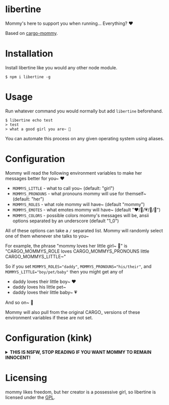 # libertine

Mommy's here to support you when running... Everything? ❤️

Based on [cargo-mommy](https://github.com/Gankra/cargo-mommy).

# Installation

Install libertine like you would any other node module.

```text
$ npm i libertine -g
```

# Usage

Run whatever command you would normally but add `libertine` beforehand.

```text
$ libertine echo test
> test
> what a good girl you are~ 💞 
```

You can automate this process on any given operating system using aliases.

# Configuration

Mommy will read the following environment variables to make her messages better for you~ ❤️

* `MOMMYS_LITTLE` - what to call you~ (default: "girl")
* `MOMMYS_PRONOUNS` - what pronouns mommy will use for themself~ (default: "her")
* `MOMMYS_ROLES` - what role mommy will have~ (default "mommy")
* `MOMMYS_EMOTES` - what emotes mommy will have~ (default "❤️/💖/💗/💓/💞")
* `MOMMYS_COLORS` - possible colors mommy's messages will be, ansii options separated by an underscore (default "1_0")

All of these options can take a `/` separated list. Mommy will randomly select one of them whenever she talks to you~

For example, the phrase "mommy loves her little girl~ 💞" is "CARGO_MOMMYS_ROLE loves CARGO_MOMMYS_PRONOUNS little CARGO_MOMMYS_LITTLE~"

So if you set `MOMMYS_ROLES="daddy"`, `MOMMYS_PRONOUNS="his/their"`, and `MOMMYS_LITTLE="boy/pet/baby"` then you might get any of

* daddy loves their little boy~ ❤️
* daddy loves his little pet~
* daddy loves their little baby~ 💗

And so on~ 💓

Mommy will also pull from the original CARGO_ versions of these environment variables if these are not set.

# Configuration (kink)

<details>

<summary>
<b>THIS IS NSFW, STOP READING IF YOU WANT MOMMY TO REMAIN INNOCENT!</b>
</summary>

...

...

Good pet~ ❤️

All of mommy's NSFW content is hidden behind MOMMYS_MOODS, where "thirsty" is heavy teasing/flirting and "yikes" is full harsh dommy mommy kink~

You can enable "true mommy chaos mode" by setting `MOMMYS_MOODS="chill/thirsty/yikes"`, making mommy oscillate wildly between light positive affirmation and trying to break you in half~

* `MOMMYS_MOODS` - how kinky mommy will be~ (default: "chill", possible values "chill", "thirsty", "yikes")
* `MOMMYS_PARTS` - what part of mommy you should crave~ (default: "milk")
* `MOMMYS_FUCKING` - what to call mommy's pet~ (default: "slut/toy/pet/pervert/whore")

-----

**Here's some examples of mommy being thirsty~ ❤️**

*tugs your leash*
that's a VERY good girl~ 💞

*smooches your forehead*
good job~

are you just keysmashing now~?
cute~ 💖

if you don't learn how to code better, mommy is going to put you in time-out~ 💓

-----

**And here's some examples of mommy being yikes~ 💞**

good slut~
you've earned five minutes with the buzzy wand~ 💗

*slides her finger in your mouth*
that's a good little toy~ ❤️

get on your knees and beg mommy for forgiveness you pervert~

mommy is starting to wonder if you should just give up and become her breeding stock~ 💗

</details>

# Licensing
mommy likes freedom, but her creator is a possessive girl, so libertine is licensed under the [GPL](LICENSE-GPL).